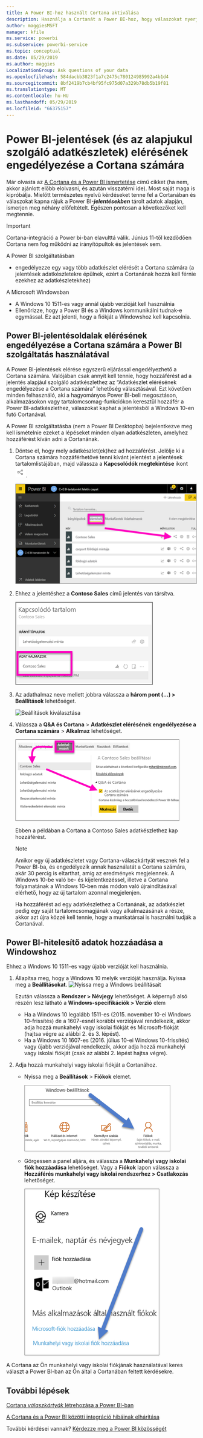 ```yaml
---
title: A Power BI-hoz használt Cortana aktiválása
description: Használja a Cortanát a Power BI-hoz, hogy válaszokat nyerjen ki az adataiból. Aktiválja a Cortanát az egyes Power BI-adatkészletekhez, majd engedélyezze a Cortana számára az adatkészletei elérését Windows-eszközökről.
author: maggiesMSFT
manager: kfile
ms.service: powerbi
ms.subservice: powerbi-service
ms.topic: conceptual
ms.date: 05/29/2019
ms.author: maggies
LocalizationGroup: Ask questions of your data
ms.openlocfilehash: 584dacbb3823f1a7c2475c780124985992a4b1d4
ms.sourcegitcommit: 8bf2419b7cb4bf95fc975d07a329b78db5b19f81
ms.translationtype: MT
ms.contentlocale: hu-HU
ms.lasthandoff: 05/29/2019
ms.locfileid: "66375157"
---
```

# <a name="enable-cortana-to-access-power-bi-reports-and-their-underlying-datasets"></a>Power BI-jelentések (és az alapjukul szolgáló adatkészletek) elérésének engedélyezése a Cortana számára
Már olvasta az [A Cortana és a Power BI ismertetése](service-cortana-intro.md) című cikket (ha nem, akkor ajánlott előbb elolvasni, és azután visszatérni ide). Most saját maga is kipróbálja.  Mielőtt természetes nyelvű kérdéseket tenne fel a Cortanában és válaszokat kapna rájuk a Power BI-***jelentésekben*** tárolt adatok alapján, ismerjen meg néhány előfeltételt. Egészen pontosan a következőket kell megtennie.

> [!IMPORTANT]
> Cortana-integráció a Power bi-ban elavulttá válik. Június 11-től kezdődően Cortana nem fog működni az irányítópultok és jelentések sem.

A Power BI szolgáltatásban

* engedélyezze egy vagy több adatkészlet elérését a Cortana számára (a jelentések adatkészletekre épülnek, ezért a Cortanának hozzá kell férnie ezekhez az adatkészletekhez)

A Microsoft Windowsban

* A Windows 10 1511-es vagy annál újabb verzióját kell használnia
* Ellenőrizze, hogy a Power BI és a Windows kommunikálni tudnak-e egymással. Ez azt jelenti, hogy a fiókját a Windowshoz kell kapcsolnia.

## <a name="use-power-bi-service-to-enable-cortana-to-access-report-pages-in-power-bi"></a>Power BI-jelentésoldalak elérésének engedélyezése a Cortana számára a Power BI szolgáltatás használatával
A Power BI-jelentések elérése egyszerű eljárással engedélyezhető a Cortana számára.  Valójában csak annyit kell tennie, hogy hozzáférést ad a jelentés alapjául szolgáló adatkészlethez az “Adatkészlet elérésének engedélyezése a Cortana számára” lehetőség választásával. Ezt követően minden felhasználó, aki a hagyományos Power BI-beli megosztáson, alkalmazásokon vagy tartalomcsomag-funkciókon keresztül hozzáfér a Power BI-adatkészlethez, válaszokat kaphat a jelentésből a Windows 10-en futó Cortanával.

A Power BI szolgáltatásba (nem a Power BI Desktopba) bejelentkezve meg kell ismételnie ezeket a lépéseket minden olyan adatkészleten, amelyhez hozzáférést kíván adni a Cortanának.

1. Döntse el, hogy mely adatkészlet(ek)hez ad hozzáférést. Jelölje ki a Cortana számára hozzáférhetővé tenni kívánt jelentést a jelentések tartalomlistájában, majd válassza a **Kapcsolódók megtekintése** ikont ![](media/service-cortana-enable/power-bi-cortana-view-related-icon.png).
   
    ![Kapcsolódó tartalom megtekintése](media/service-cortana-enable/power-bi-view-related.png)
2. Ehhez a jelentéshez a **Contoso Sales** című jelentés van társítva.
   
    ![Contoso Sales adatkészlet](media/service-cortana-enable/power-bi-identify-dataset.png)
3. Az adathalmaz neve mellett jobbra válassza a **három pont (...) > Beállítások** lehetőséget.  
   
    ![Beállítások kiválasztása](media/service-cortana-enable/power-bi-settings-cortana.png)
4. Válassza a **Q&A és Cortana** > **Adatkészlet elérésének engedélyezése a Cortana számára** > **Alkalmaz** lehetőséget.
   
   ![Cortana hozzáférése az adatkészlethez](media/service-cortana-enable/power-bi-cortana-enable-new.png)
   
   Ebben a példában a Cortana a Contoso Sales adatkészlethez kap hozzáférést.
   
   > [!NOTE]
   > Amikor egy új adatkészletet vagy Cortana-válaszkártyát vesznek fel a Power BI-ba, és engedélyezik annak használatát a Cortana számára, akár 30 percig is eltarthat, amíg az eredmények megjelennek. A Windows 10-be való be- és kijelentkezéssel, illetve a Cortana folyamatának a Windows 10-ben más módon való újraindításával elérhető, hogy az új tartalom azonnal megjelenjen.
   > 
   > Ha hozzáférést ad egy adatkészlethez a Cortanának, az adatkészlet pedig egy saját tartalomcsomagjának vagy alkalmazásának a része, akkor azt újra közzé kell tennie, hogy a munkatársai is használni tudják a Cortanával.
   > 
   > 

## <a name="add-your-power-bi-credentials-to-windows"></a>Power BI-hitelesítő adatok hozzáadása a Windowshoz
Ehhez a Windows 10 1511-es vagy újabb verzióját kell használnia.

1. Állapítsa meg, hogy a Windows 10 melyik verzióját használja. Nyissa meg a **Beállításokat**.
    ![Nyissa meg a Windows beállításait](media/service-cortana-enable/power-bi-cortana-windows.png)

    Ezután válassza a **Rendszer > Névjegy** lehetőséget. A képernyő alsó részén lesz látható a **Windows-specifikációk > Verzió** elem

   * Ha a Windows 10 legalább 1511-es (2015. november 10-ei Windows 10-frissítés) de a 1607-esnél korábbi verziójával rendelkezik, akkor adja hozzá munkahelyi vagy iskolai fiókját és Microsoft-fiókját (hajtsa végre az alábbi 2. és 3. lépést).
   * Ha a Windows 10 1607-es (2016. július 10-ei Windows 10-frissítés) vagy újabb verziójával rendelkezik, akkor adja hozzá munkahelyi vagy iskolai fiókját (csak az alábbi 2. lépést hajtsa végre).
1. Adja hozzá munkahelyi vagy iskolai fiókját a Cortanához.
   
   * Nyissa meg a **Beállítások** > **Fiókok** elemet.
     
       ![Beállítások - Fiókok](media/service-cortana-enable/power-bi-windows-accounts.png)
   * Görgessen a panel aljára, és válassza a **Munkahelyi vagy iskolai fiók hozzáadása** lehetőséget. Vagy a **Fiókok** lapon válassza a **Hozzáférés munkahelyi vagy iskolai rendszerhez > Csatlakozás** lehetőséget.
     
     ![Munkahelyi fiók hozzáadása](media/service-cortana-enable/power-bi-add-work-account2.png)

A Cortana az Ön munkahelyi vagy iskolai fiókjának használatával keres választ a Power BI-ban az Ön által a Cortanában feltett kérdésekre.

## <a name="next-steps"></a>További lépések
[Cortana *válaszkártyák* létrehozása a Power BI-ban](service-cortana-answer-cards.md)

[A Cortana és a Power BI közötti integráció hibáinak elhárítása](service-cortana-troubleshoot.md)

További kérdései vannak? [Kérdezze meg a Power BI közösségét](http://community.powerbi.com/)

